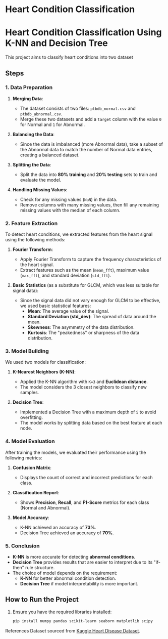# Heart Condition Classification 

# Heart Condition Classification Using K-NN and Decision Tree

This project aims to classify heart conditions into two dataset

## Steps

### 1. Data Preparation

1. **Merging Data**:
   - The dataset consists of two files: `ptbdb_normal.csv` and `ptbdb_abnormal.csv`.
   - Merge these two datasets and add a `target` column with the value `0` for Normal and `1` for Abnormal.

2. **Balancing the Data**:
   - Since the data is imbalanced (more Abnormal data), take a subset of the Abnormal data to match the number of Normal data entries, creating a balanced dataset.

3. **Splitting the Data**:
   - Split the data into **80% training** and **20% testing** sets to train and evaluate the model.

4. **Handling Missing Values**:
   - Check for any missing values (`NaN`) in the data.
   - Remove columns with many missing values, then fill any remaining missing values with the median of each column.

### 2. Feature Extraction

To detect heart conditions, we extracted features from the heart signal using the following methods:

1. **Fourier Transform**:
   - Apply Fourier Transform to capture the frequency characteristics of the heart signal.
   - Extract features such as the mean (`mean_fft`), maximum value (`max_fft`), and standard deviation (`std_fft`).

2. **Basic Statistics** (as a substitute for GLCM, which was less suitable for signal data):
   - Since the signal data did not vary enough for GLCM to be effective, we used basic statistical features:
     - **Mean**: The average value of the signal.
     - **Standard Deviation (std_dev)**: The spread of data around the mean.
     - **Skewness**: The asymmetry of the data distribution.
     - **Kurtosis**: The "peakedness" or sharpness of the data distribution.

### 3. Model Building

We used two models for classification:

1. **K-Nearest Neighbors (K-NN)**:
   - Applied the K-NN algorithm with `K=3` and **Euclidean distance**.
   - The model considers the 3 closest neighbors to classify new samples.

2. **Decision Tree**:
   - Implemented a Decision Tree with a maximum depth of `5` to avoid overfitting.
   - The model works by splitting data based on the best feature at each node.

### 4. Model Evaluation

After training the models, we evaluated their performance using the following metrics:

1. **Confusion Matrix**:
   - Displays the count of correct and incorrect predictions for each class.
   
2. **Classification Report**:
   - Shows **Precision**, **Recall**, and **F1-Score** metrics for each class (Normal and Abnormal).

3. **Model Accuracy**:
   - K-NN achieved an accuracy of **73%**.
   - Decision Tree achieved an accuracy of **70%**.

### 5. Conclusion

- **K-NN** is more accurate for detecting **abnormal conditions**.
- **Decision Tree** provides results that are easier to interpret due to its "if-then" rule structure.
- The choice of model depends on the requirement:
  - **K-NN** for better abnormal condition detection.
  - **Decision Tree** if model interpretability is more important.

## How to Run the Project

1. Ensure you have the required libraries installed:
   ```bash
   pip install numpy pandas scikit-learn seaborn matplotlib scipy

References
Dataset sourced from [Kaggle Heart Disease Dataset](https://www.kaggle.com/).
